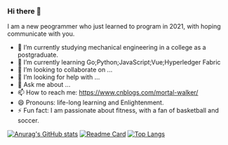 ### Hi there 👋
I am a new peogrammer who just learned to program in 2021, with hoping communicate with you.
- 🔭 I’m currently studying mechanical engineering in a college as a postgraduate.
- 🌱 I’m currently learning Go;Python;JavaScript;Vue;Hyperledger Fabric
- 👯 I’m looking to collaborate on ...
- 🤔 I’m looking for help with ...
- 💬 Ask me about ...
- 📫 How to reach me: https://www.cnblogs.com/mortal-walker/
- 😄 Pronouns: life-long learning and Enlightenment.
- ⚡ Fun fact: I am passionate about fitness, with a fan of basketball and soccer.

[![Anurag's GitHub stats](https://github-readme-stats.vercel.app/api?username=ljqdeGolang&hide=contribs,stars&count_private=true&show_icons=true&theme=tokyonight)](https://github.com/anuraghazra/github-readme-stats)
[![Readme Card](https://github-readme-stats.vercel.app/api/pin/?username=ljqdeGolang&repo=Studynotebook&show_icons=true&theme=onedark)](https://github.com/anuraghazra/github-readme-stats)
[![Top Langs](https://github-readme-stats.vercel.app/api/top-langs/?username=ljqdeGolang&theme=cobalt)](https://github.com/anuraghazra/github-readme-stats)
